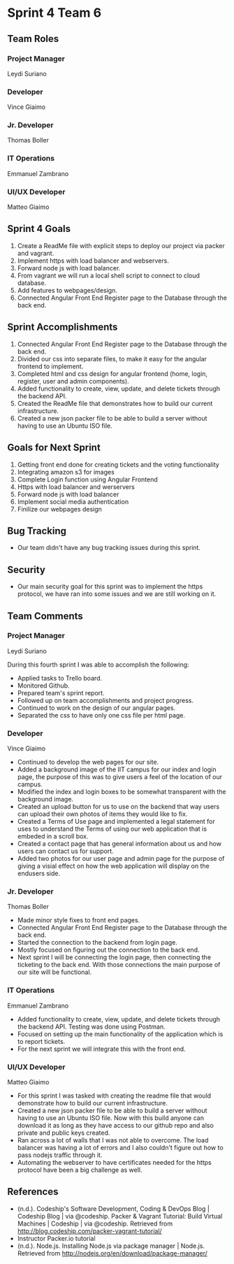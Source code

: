 # Sprint 4 Team 6

## Team Roles

### Project Manager
Leydi Suriano

### Developer
Vince Giaimo

### Jr. Developer
Thomas Boller

### IT Operations
Emmanuel Zambrano

### UI/UX Developer
Matteo Giaimo

## Sprint 4 Goals

1. Create a ReadMe file with explicit steps to deploy our project via packer and vagrant.
2. Implement https with load balancer and webservers.
3. Forward node js with load balancer.
4. From vagrant we will run a local shell script to connect to cloud database.
5. Add features to webpages/design.
6. Connected Angular Front End Register page to the Database through the back end.

## Sprint Accomplishments

1. Connected Angular Front End Register page to the Database through the back end.
2. Divided our css into separate files, to make it easy for the angular frontend to implement.
3. Completed html and css design for angular frontend (home, login, register, user and admin components).
4. Added functionality to create, view, update, and delete tickets through the backend API.
5. Created the ReadMe file that demonstrates how to build our current infrastructure.
6. Created a new json packer file to be able to build a server without having to use an Ubuntu ISO file.

## Goals for Next Sprint
1. Getting front end done for creating tickets and the voting functionality
2. Integrating amazon s3 for images
3. Complete Login function using Angular Frontend
4. Https with load balancer and werservers
5. Forward node js with load balancer
6. Implement social media authentication
7. Finilize our webpages design

## Bug Tracking

- Our team didn't have any bug tracking issues during this sprint.

## Security

- Our main security goal for this sprint was to implement the https protocol, we have ran into some issues and we are still working on it.

## Team Comments

### Project Manager
Leydi Suriano

During this fourth sprint I was able to accomplish the following:
- Applied tasks to Trello board.
- Monitored Github.
- Prepared team's sprint report.
- Followed up on team accomplishments and project progress.
- Continued to work on the design of our angular pages.
- Separated the css to have only one css file per html page.

### Developer
Vince Giaimo

- Continued to develop the web pages for our site. 
- Added a background image of the IIT campus for our index and login page, the purpose of this was to give users a feel of the location of our campus. 
- Modified the index and login boxes to be somewhat transparent with the background image. 
- Created an upload button for us to use on the backend that way users can upload their own photos of items they would like to fix. 
- Created a Terms of Use page and implemented a legal statement for uses to understand the Terms of using our web application that is embeded in a scroll box. 
- Created a contact page that has general information about us and how users can contact us for support. 
- Added two photos for our user page and admin page for the purpose of giving a visial effect on how the web application will display on the endusers side. 

### Jr. Developer
Thomas Boller

- Made minor style fixes to front end pages.
- Connected Angular Front End Register page to the Database through the back end.
- Started the connection to the backend from login page.
- Mostly focused on figuring out the connection to the back end. 
- Next sprint I will be connecting the login page, then connecting the ticketing to the back end. With those connections the main purpose of our site will be functional.

### IT Operations
Emmanuel Zambrano

- Added functionality to create, view, update, and delete tickets through the backend API. Testing was done using Postman. 
- Focused on setting up the main functionality of the application which is to report tickets. 
- For the next sprint we will integrate this with the front end. 

### UI/UX Developer
Matteo Giaimo

- For this sprint I was tasked with creating the readme file that would demonstrate how to build our current infrastructure. 
- Created a new json packer file to be able to build a server without having to use an Ubuntu ISO file. Now with this build anyone can download it as long as they have access to our github repo and also private and public keys created. 
- Ran across a lot of walls that I was not able to overcome. The load balancer was having a lot of errors and I also couldn't figure out how to pass nodejs traffic through it. 
- Automating the webserver to have certificates needed for the https protocol have been a big challenge as well.

## References

- (n.d.). Codeship's Software Development, Coding & DevOps Blog | Codeship Blog | via @codeship. Packer & Vagrant Tutorial: Build Virtual Machines | Codeship | via @codeship. Retrieved from http://blog.codeship.com/packer-vagrant-tutorial/
- Instructor Packer.io tutorial
- (n.d.). Node.js. Installing Node.js via package manager | Node.js. Retrieved from http://nodejs.org/en/download/package-manager/
